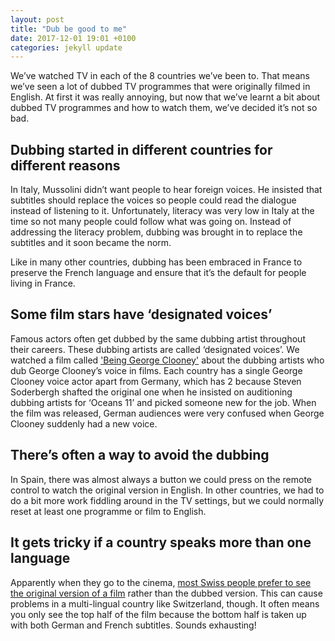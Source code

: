 ```yaml
---
layout: post
title: "Dub be good to me"
date: 2017-12-01 19:01 +0100
categories: jekyll update
---
```


We’ve watched TV in each of the 8 countries we’ve been to. That means we’ve seen a lot of dubbed TV programmes that were originally filmed in English. At first it was really annoying, but now that we’ve learnt a bit about dubbed TV programmes and how to watch them, we’ve decided it’s not so bad.

## Dubbing started in different countries for different reasons

In Italy, Mussolini didn’t want people to hear foreign voices. He insisted that subtitles should replace the voices so people could read the dialogue instead of listening to it. Unfortunately, literacy was very low in Italy at the time so not many people could follow what was going on. Instead of addressing the literacy problem, dubbing was brought in to replace the subtitles and it soon became the norm. 

Like in many other countries, dubbing has been embraced in France to preserve the French language and ensure that it’s the default for people living in France.

## Some film stars have ‘designated voices’

Famous actors often get dubbed by the same dubbing artist throughout their careers. These dubbing artists are called ‘designated voices’. We watched a film called ['Being George Clooney'](http://www.imdb.com/title/tt3562572/) about the dubbing artists who dub George Clooney’s voice in films. Each country has a single George Clooney voice actor apart from Germany, which has 2 because Steven Soderbergh shafted the original one when he insisted on auditioning dubbing artists for ‘Oceans 11’ and picked someone new for the job. When the film was released, German audiences were very confused when George Clooney suddenly had a new voice.

## There’s often a way to avoid the dubbing

In Spain, there was almost always a button we could press on the remote control to watch the original version in English. In other countries, we had to do a bit more work fiddling around in the TV settings, but we could normally reset at least one programme or film to English.

## It gets tricky if a country speaks more than one language

Apparently when they go to the cinema, [most Swiss people prefer to see the original version of a film](http://www.onebigyodel.com/2011/03/going-to-movies-in-switzerland.html?m=1) rather than the dubbed version. This can cause problems in a multi-lingual country like Switzerland, though. It often means you only see the top half of the film because the bottom half is taken up with both German and French subtitles. Sounds exhausting!


